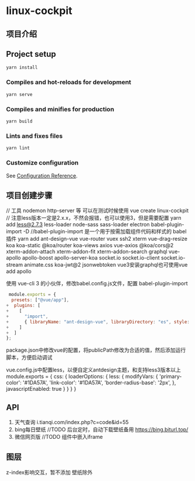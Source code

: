 <!--
 * @Author: Juck
 * @Date: 2020-03-14 09:46:58
 * @LastEditTime: 2020-04-27 08:43:45
 * @LastEditors: Juck
 * @Description: 
 * @FilePath: \linux-cockpit\README.md
 * @Juck is coding...
 -->

# linux-cockpit

## 项目介绍

## Project setup

```
yarn install
```

### Compiles and hot-reloads for development

```
yarn serve
```

### Compiles and minifies for production

```
yarn build
```

### Lints and fixes files

```
yarn lint
```

### Customize configuration

See [Configuration Reference](https://cli.vuejs.org/config/).

## 项目创建步骤

// 工具 nodemon http-server 等 可以在测试时候使用
vue create linux-cockpit
// 注意less版本一定是2.x.x，不然会报错，也可以使用3，但是需要配置
yarn add less@2.7.3 less-loader node-sass sass-loader electron babel-plugin-import -D //babel-plugin-import 是一个用于按需加载组件代码和样式的 babel 插件
yarn add ant-design-vue vue-router vuex ssh2 xterm vue-drag-resize koa koa-static @koa/router koa-views axios vue-axios @koa/cors@2 xterm-addon-attach xterm-addon-fit xterm-addon-search graphql vue-apollo apollo-boost apollo-server-koa socket.io socket.io-client socket.io-stream animate.css koa-jwt@2 jsonwebtoken
vue3安装graphql也可使用vue add apollo

使用 vue-cli 3 的小伙伴，修改babel.config.js文件，配置 babel-plugin-import

```babel.config.js
 module.exports = {
  presets: ["@vue/app"],
+  plugins: [
+    [
+      "import",
+      { libraryName: "ant-design-vue", libraryDirectory: "es", style: true }
+    ]
+  ]
};
```

package.json中修改vue的配置，将publicPath修改为合适的值，然后添加运行脚本，方便启动调试

vue.config.js中配置less，以便自定义antdesign主题，和支持less3版本以上
module.exports = {
  css: {
    loaderOptions: {
      less: {
        modifyVars: {
          'primary-color': '#1DA57A',
          'link-color': '#1DA57A',
          'border-radius-base': '2px',
        },
        javascriptEnabled: true
      }
    }
  }
}


## API

1. 天气查询
  i.tianqi.com/index.php?c=code&id=55
2. bing每日壁纸 //TODO 后台定时，自动下载壁纸备用
  https://bing.biturl.top/
3. 微信网页版 //TODO 组件中嵌入iframe

## 图层

z-index影响交互，暂不添加 壁纸除外
<!-- 壁纸 -5
桌面 -4
任务栏 -3
开始菜单 -3
app -2
警告等弹窗 -1
其他默认 -->
